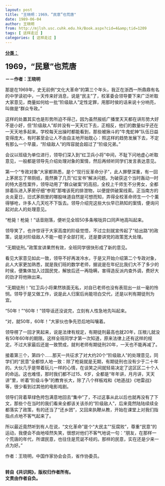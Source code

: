 ```yaml
---
layout: post
title: "王晓明：1969，“民意”也荒唐"
date: 1989-06-04
author: 王晓明
from: http://mjlsh.usc.cuhk.edu.hk/Book.aspx?cid=4&amp;tid=1209
tags: [ 这样走过 ]
categories: [ 这样走过 ]
---
```


<div style="margin: 15px 10px 10px 0px;">
<div>
<span id="ctl00_ContentPlaceHolder1_chapter1_SubjectLabel" style="font-weight:bold;text-decoration:underline;">
   分类：
  </span>
</div>
<p>
<strong>
<font size="5">
    1969，“民意”也荒唐
   </font>
</strong>
</p>
<p>
<strong>
   －－作者：王晓明
  </strong>
</p>
<p>
  那是在1969年，史无前例“文化大革命”的第三个年头，我正在浙西一所鼎鼎有名的中学读初中，一天传来好消息，说是“民主”了，校革委会领导要下来广泛听取大家意见，商量如何给一批“阶级敌人”定性定罪，用那时侯的话来说十分响亮，叫做是“群众专政。”
 </p>
<p>
  这样的处置其实也是形势所迫不得己，因为虽然报纸广播里天天都在讲形势大好不是小好，但“阶级敌人”却并没有一天天烂下去，正相反，他们的数量似乎还在一天天地多起来。学校每天出操时都能看到，那些被揪斗的“牛鬼蛇神”队伍日益变得庞大，有时甚至会让人不由自主地开始耽心：照这样的趋势发展下去，不定有那么一个早晨，“阶级敌人”的阵容就会超过了“阶级兄弟。”
 </p>
<p>
  会议以班级为单位进行，领导们深入到“红卫兵小将”中间，不耻下问地虚心听取意见，一般都是领导先介绍处理对象的案情，然后再倾听同学们发言表达意见。
 </p>
<p>
  第一个“专政对象”大家都熟悉，是个“现行反革命分子”，此人罪孽深重，有一回上茅房忘了带厕纸，竟然撕了几页“红宝书”解决问题。为破获这个当时轰动一时的特大恶性案件，领导动用了“群众破案”的高招，全校上千师生不分男女，全都排着队进入茅房仔细“参观”那堆该死的排泄物，以便提供破案线索。正当南方的炎炎夏日，旧式茅厕里的哪股味道自然是可想而知，弄得全校革命师生一个个薰得够呛，许多人几天吃不下饭去。领导介绍完这些大伙早已熟知的案情，便询问起对此人的处理意见。
 </p>
<p>
  “枪毙！枪毙！”话音刚落，便听见全班50多条喉咙异口同声地高叫起来。
 </p>
<p>
  领导笑了，也许惊讶于大家高度的阶级觉悟，不过立刻就宣传起了“给出路”的政策，说是对阶级敌人不能一棍子全部打死，还是要讲党的政策宽大处理。
 </p>
<p>
  “无期徒刑。”政策宣讲果然有效，全班同学很快形成了新的意见。
 </p>
<p>
  看见大家意见如此一致，领导不好再泼冷水，于是又开始介绍第二个专政对象，此人大家更加熟悉，就是我们班的数学老师，据说是在年纪比我们大不了多少的时侯，便集体加入过国民党，解放后还一再隐瞒，害得造反派内查外调，费好大的劲才将他揪出来。
 </p>
<p>
  “无期徒刑！”红卫兵小将果然铁面无私，对自已老师也没有表现出一丝一毫的怜悯。领导于是又做工作，说是此人归案后尚能坦白交代，还是以判有期徒刑为宜。
 </p>
<p>
  “50年！”“60年！”领导话还没说完，立刻有人性急地先叫起来。
 </p>
<p>
  “对，就50年，60年！”大家伙也争先恐后地叫嚷着。
 </p>
<p>
  领导楞了一回才笑起来，说是法律有规定，有期徒刑最高也就20年，压根儿就没有50年60年的期限。这样全班同学才第一次知道，原来法律上还有这样的规定。不过大家最后还是一致赞成，就判老师有期徒刑20年，一天也不能再减了。
 </p>
<p>
  接着第三个，第四个……那天一共征求了对大约20个“阶级敌人”的处理意见，同学们的“民意”全都惊人地一致：除了枪毙就是无期，有期徒刑也没有少于二十年的。大伙几乎是带着玩儿一样的心情，在谈笑之间就轻易决定了这区区二十个人的命运。这也难怪，那时我们都不过15、6岁，全都是“年年讲，月月讲，天天讲”里，听着“阶级斗争”的教育长大，除了八个样板戏和《地道战》《地雷战》等，很少看到过其他的电影戏剧。
 </p>
<p>
  领导们背着草绿色挎包满意地回去“集中”了，不过这事从此以后也就再没有了下文，那些个在当时的我们看来全都该关该杀的“阶级敌人”，后来竟然陆陆续续全都落实了政策，有的还当了“还乡团”，又回来执鞭从教，开始在课堂上对我们指指点点地不客气起来了。
 </p>
<p>
  所以最近竟然听到有人在说，“文化革命”是个“大民主”“反腐败”，尊重“民意”的运动，我便会不由地哑然失笑，很想对他们不客气地说一句：“朋友，在那样一个荒唐的年代，所谓民意，也往住是荒诞不经的。那样的民意，实在还是少来一点为好。”
 </p>
<p>
  作者：王晓明，中国作家协会会员，省作协委员。
 </p>
<p>
<br/>
<strong>
   转自《共识网》，版权归作者所有。
   <br/>
   文责由作者自负。
  </strong>
</p>
</div>
